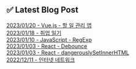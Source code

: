 
## ✅ Latest Blog Post

[2023/01/20 - Vue.js - 할 일 관리 앱](https://github.com/bitnaleeeee/to-do-list-vue/) <br/>
[2023/01/18 - 취업 일기](https://github.com/bitnaleeeee/career/) <br/>
[2023/01/10 - JavaScript - RegExp](https://github.com/bitnaleeeee/RegExp/) <br/>
[2023/01/03 - React - Debounce](https://github.com/bitnaleeeee/debounce/) <br/>
[2023/01/03 - React - dangerouslySetInnerHTML](https://github.com/bitnaleeeee/dangerously-setInner-html/) <br/>
[2022/12/11 - 인터넷 네트워크](https://github.com/bitnaleeeee/internet-network/) <br/>
